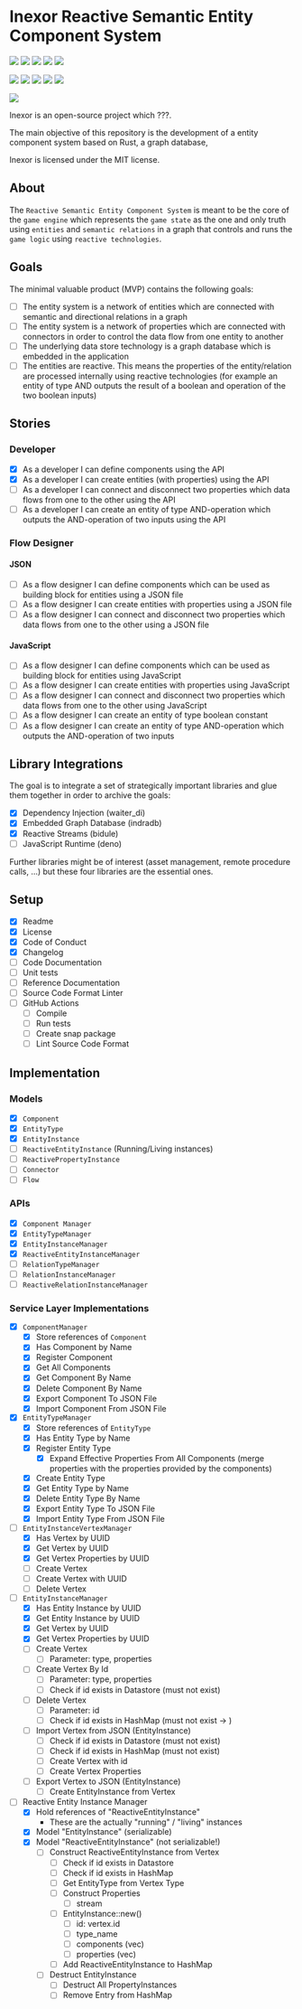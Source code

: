 # Inexor Reactive Semantic Entity Component System

[<img src="https://img.shields.io/badge/Language-Rust-brightgreen">]()
[<img src="https://img.shields.io/badge/Platforms-Linux%20%26%20Windows-brightgreen">]()
[<img src="https://img.shields.io/github/workflow/status/aschaeffer/rust-ecs-poc/Inexor%20Reactive%20Semantic%20Entity%20Component%20System">](https://github.com/aschaeffer/rust-ecs-poc/actions?query=workflow%3AInexor%20Reactive%20Semantic%20Entity%20Component%20System)
[<img src="https://img.shields.io/github/license/aschaeffer/rust-ecs-poc">](https://github.com/aschaeffer/rust-ecs-poc/blob/main/LICENSE)
[<img src="https://img.shields.io/discord/698219248954376256?logo=discord">](https://discord.com/invite/acUW8k7)

[<img src="https://img.shields.io/github/contributors/aschaeffer/rust-ecs-poc">]()
[<img src="https://img.shields.io/github/downloads/aschaeffer/rust-ecs-poc/total?color=brightgreen">]()
[<img src="https://img.shields.io/github/last-commit/aschaeffer/rust-ecs-poc">]()
[<img src="https://img.shields.io/github/issues/aschaeffer/rust-ecs-poc">]()
[<img src="https://img.shields.io/github/languages/code-size/aschaeffer/rust-ecs-poc">]()

[<img src="https://raw.githubusercontent.com/aschaeffer/rust-ecs-poc/main/docs/images/inexor_2.png">]()

Inexor is an open-source project which ???.

The main objective of this repository is the development of a entity component system based on Rust, a graph database,

Inexor is licensed under the MIT license.

## About

The `Reactive Semantic Entity Component System` is meant to be the core of the `game engine` which represents the
`game state` as the one and only truth using `entities` and `semantic relations` in a graph that controls and runs
the `game logic` using `reactive technologies`.

## Goals

The minimal valuable product (MVP) contains the following goals:

- [ ] The entity system is a network of entities which are connected with semantic and directional relations in a graph
- [ ] The entity system is a network of properties which are connected with connectors in order to control the data flow
  from one entity to another
- [ ] The underlying data store technology is a graph database which is embedded in the application
- [ ] The entities are reactive. This means the properties of the entity/relation are processed internally using
  reactive technologies (for example an entity of type AND outputs the result of a boolean and operation of the
  two boolean inputs)

## Stories

### Developer

- [x] As a developer I can define components using the API
- [x] As a developer I can create entities (with properties) using the API
- [ ] As a developer I can connect and disconnect two properties which data flows from one to the other using the API
- [ ] As a developer I can create an entity of type AND-operation which outputs the AND-operation of two inputs using the API

### Flow Designer

#### JSON

- [ ] As a flow designer I can define components which can be used as building block for entities using a JSON file
- [ ] As a flow designer I can create entities with properties using a JSON file
- [ ] As a flow designer I can connect and disconnect two properties which data flows from one to the other using a JSON file
  
#### JavaScript

- [ ] As a flow designer I can define components which can be used as building block for entities using JavaScript
- [ ] As a flow designer I can create entities with properties using JavaScript
- [ ] As a flow designer I can connect and disconnect two properties which data flows from one to the other using JavaScript
- [ ] As a flow designer I can create an entity of type boolean constant
- [ ] As a flow designer I can create an entity of type AND-operation which outputs the AND-operation of two inputs

## Library Integrations

The goal is to integrate a set of strategically important libraries and glue them together in order to archive the
goals:

- [x] Dependency Injection (waiter_di)
- [x] Embedded Graph Database (indradb)
- [x] Reactive Streams (bidule)
- [ ] JavaScript Runtime (deno)

Further libraries might be of interest (asset management, remote procedure calls, ...) but these four libraries are the
essential ones.

## Setup

- [x] Readme
- [x] License
- [x] Code of Conduct
- [x] Changelog
- [ ] Code Documentation
- [ ] Unit tests
- [ ] Reference Documentation
- [ ] Source Code Format Linter
- [ ] GitHub Actions
  - [ ] Compile
  - [ ] Run tests
  - [ ] Create snap package
  - [ ] Lint Source Code Format

## Implementation

### Models

- [x] `Component`
- [x] `EntityType`
- [x] `EntityInstance`
- [ ] `ReactiveEntityInstance` (Running/Living instances)
- [ ] `ReactivePropertyInstance`
- [ ] `Connector`
- [ ] `Flow`

### APIs

- [x] `Component Manager`
- [x] `EntityTypeManager`
- [x] `EntityInstanceManager`
- [x] `ReactiveEntityInstanceManager`
- [ ] `RelationTypeManager`
- [ ] `RelationInstanceManager`
- [ ] `ReactiveRelationInstanceManager`

### Service Layer Implementations

- [x] `ComponentManager`
  - [x] Store references of `Component`
  - [x] Has Component by Name
  - [x] Register Component
  - [x] Get All Components
  - [x] Get Component By Name
  - [x] Delete Component By Name
  - [x] Export Component To JSON File
  - [x] Import Component From JSON File
- [x] `EntityTypeManager`
  - [x] Store references of `EntityType`
  - [x] Has Entity Type by Name
  - [x] Register Entity Type
    - [x] Expand Effective Properties From All Components (merge properties with the properties provided by the components)
  - [x] Create Entity Type
  - [x] Get Entity Type by Name
  - [x] Delete Entity Type By Name
  - [x] Export Entity Type To JSON File
  - [x] Import Entity Type From JSON File
- [ ] `EntityInstanceVertexManager`
  - [x] Has Vertex by UUID
  - [x] Get Vertex by UUID
  - [x] Get Vertex Properties by UUID
  - [ ] Create Vertex
  - [ ] Create Vertex with UUID
  - [ ] Delete Vertex
- [ ] `EntityInstanceManager`
  - [x] Has Entity Instance by UUID
  - [x] Get Entity Instance by UUID
  - [x] Get Vertex by UUID
  - [x] Get Vertex Properties by UUID
  - [ ] Create Vertex
    - [ ] Parameter: type, properties
  - [ ] Create Vertex By Id
    - [ ] Parameter: type, properties
    - [ ] Check if id exists in Datastore (must not exist)
  - [ ] Delete Vertex
    - [ ] Parameter: id
    - [ ] Check if id exists in HashMap (must not exist -> )
  - [ ] Import Vertex from JSON (EntityInstance)
    - [ ] Check if id exists in Datastore (must not exist)
    - [ ] Check if id exists in HashMap (must not exist)
    - [ ] Create Vertex with id
    - [ ] Create Vertex Properties
  - [ ] Export Vertex to JSON (EntityInstance)
    - [ ] Create EntityInstance from Vertex
- [ ] Reactive Entity Instance Manager
  - [x] Hold references of "ReactiveEntityInstance"
    * These are the actually "running" / "living" instances
  - [x] Model "EntityInstance" (serializable)
  - [x] Model "ReactiveEntityInstance" (not serializable!)
    - [ ] Construct ReactiveEntityInstance from Vertex
      - [ ] Check if id exists in Datastore
      - [ ] Check if id exists in HashMap
      - [ ] Get EntityType from Vertex Type
      - [ ] Construct Properties
        - [ ] stream
      - [ ] EntityInstance::new()
        - [ ] id: vertex.id
        - [ ] type_name
        - [ ] components (vec<String>)
        - [ ] properties (vec<ReactivePropertyInstance>)
      - [ ] Add ReactiveEntityInstance to HashMap
    - [ ] Destruct EntityInstance
      - [ ] Destruct All PropertyInstances
      - [ ] Remove Entry from HashMap
